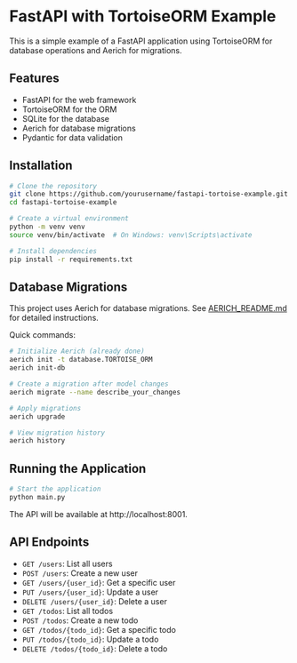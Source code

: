 # FastAPI with TortoiseORM Example

This is a simple example of a FastAPI application using TortoiseORM for database operations and Aerich for migrations.

## Features

- FastAPI for the web framework
- TortoiseORM for the ORM
- SQLite for the database
- Aerich for database migrations
- Pydantic for data validation

## Installation

```bash
# Clone the repository
git clone https://github.com/yourusername/fastapi-tortoise-example.git
cd fastapi-tortoise-example

# Create a virtual environment
python -m venv venv
source venv/bin/activate  # On Windows: venv\Scripts\activate

# Install dependencies
pip install -r requirements.txt
```

## Database Migrations

This project uses Aerich for database migrations. See [AERICH_README.md](AERICH_README.md) for detailed instructions.

Quick commands:

```bash
# Initialize Aerich (already done)
aerich init -t database.TORTOISE_ORM
aerich init-db

# Create a migration after model changes
aerich migrate --name describe_your_changes

# Apply migrations
aerich upgrade

# View migration history
aerich history
```

## Running the Application

```bash
# Start the application
python main.py
```

The API will be available at http://localhost:8001.

## API Endpoints

- `GET /users`: List all users
- `POST /users`: Create a new user
- `GET /users/{user_id}`: Get a specific user
- `PUT /users/{user_id}`: Update a user
- `DELETE /users/{user_id}`: Delete a user
- `GET /todos`: List all todos
- `POST /todos`: Create a new todo
- `GET /todos/{todo_id}`: Get a specific todo
- `PUT /todos/{todo_id}`: Update a todo
- `DELETE /todos/{todo_id}`: Delete a todo 